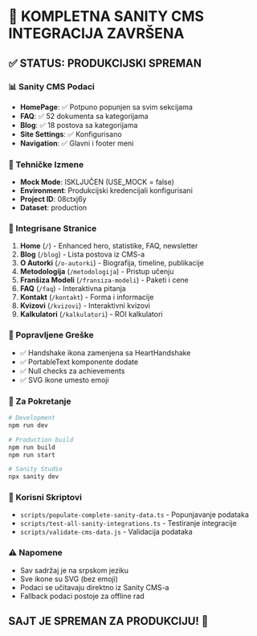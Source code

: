# 🎉 KOMPLETNA SANITY CMS INTEGRACIJA ZAVRŠENA

## ✅ STATUS: PRODUKCIJSKI SPREMAN

### 📊 Sanity CMS Podaci
- **HomePage**: ✅ Potpuno popunjen sa svim sekcijama
- **FAQ**: ✅ 52 dokumenta sa kategorijama
- **Blog**: ✅ 18 postova sa kategorijama
- **Site Settings**: ✅ Konfigurisano
- **Navigation**: ✅ Glavni i footer meni

### 🔧 Tehničke Izmene
- **Mock Mode**: ISKLJUČEN (USE_MOCK = false)
- **Environment**: Produkcijski kredencijali konfigurisani
- **Project ID**: 08ctxj6y
- **Dataset**: production

### 📄 Integrisane Stranice
1. **Home** (`/`) - Enhanced hero, statistike, FAQ, newsletter
2. **Blog** (`/blog`) - Lista postova iz CMS-a
3. **O Autorki** (`/o-autorki`) - Biografija, timeline, publikacije
4. **Metodologija** (`/metodologija`) - Pristup učenju
5. **Franšiza Modeli** (`/fransiza-modeli`) - Paketi i cene
6. **FAQ** (`/faq`) - Interaktivna pitanja
7. **Kontakt** (`/kontakt`) - Forma i informacije
8. **Kvizovi** (`/kvizovi`) - Interaktivni kvizovi
9. **Kalkulatori** (`/kalkulatori`) - ROI kalkulatori

### 🐛 Popravljene Greške
- ✅ Handshake ikona zamenjena sa HeartHandshake
- ✅ PortableText komponente dodate
- ✅ Null checks za achievements
- ✅ SVG ikone umesto emoji

### 🚀 Za Pokretanje

```bash
# Development
npm run dev

# Production build
npm run build
npm run start

# Sanity Studio
npx sanity dev
```

### 📝 Korisni Skriptovi
- `scripts/populate-complete-sanity-data.ts` - Popunjavanje podataka
- `scripts/test-all-sanity-integrations.ts` - Testiranje integracije
- `scripts/validate-cms-data.js` - Validacija podataka

### ⚠️ Napomene
- Sav sadržaj je na srpskom jeziku
- Sve ikone su SVG (bez emoji)
- Podaci se učitavaju direktno iz Sanity CMS-a
- Fallback podaci postoje za offline rad

## SAJT JE SPREMAN ZA PRODUKCIJU! 🎉